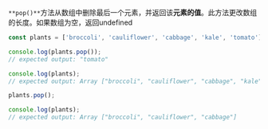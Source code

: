 `**pop()**`方法从数组中删除最后一个元素，并返回该**元素的值**。此方法更改数组的长度。如果数组为空，返回undefined

```js
const plants = ['broccoli', 'cauliflower', 'cabbage', 'kale', 'tomato'];

console.log(plants.pop());
// expected output: "tomato"

console.log(plants);
// expected output: Array ["broccoli", "cauliflower", "cabbage", "kale"]

plants.pop();

console.log(plants);
// expected output: Array ["broccoli", "cauliflower", "cabbage"]
```
<!--stackedit_data:
eyJoaXN0b3J5IjpbLTEwNjI5Njc1NDBdfQ==
-->